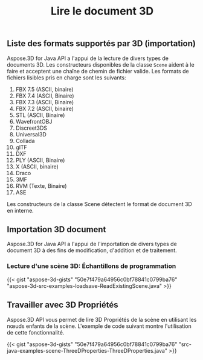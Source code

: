 ﻿---
title: Lire le document 3D
type: docs
weight: 30
url: /fr/java/read-3d-document/
description: Aspose.3D for Java API a l'appui de la lecture de divers types de documents 3D.
---
## **Liste des formats supportés par 3D (importation)**
Aspose.3D for Java API a l'appui de la lecture de divers types de documents 3D. Les constructeurs disponibles de la classe `Scene` aident à le faire et acceptent une chaîne de chemin de fichier valide. Les formats de fichiers lisibles pris en charge sont les suivants:

1. FBX 7.5 (ASCII, binaire)
1. FBX 7.4 (ASCII, Binaire)
1. FBX 7.3 (ASCII, Binaire)
1. FBX 7.2 (ASCII, binaire)
1. STL (ASCII, Binaire)
1. WavefrontOBJ
1. Discreet3DS
1. Universal3D
1. Collada
1. glTF
1. DXF
1. PLY (ASCII, Binaire)
1. X (ASCII, binaire)
1. Draco
1. 3MF
1. RVM (Texte, Binaire)
1. ASE

Les constructeurs de la classe Scene détectent le format de document 3D en interne.
## **Importation 3D document**
Aspose.3D for Java API a l'appui de l'importation de divers types de document 3D à des fins de modification, d'addition et de traitement.
### **Lecture d'une scène 3D: Échantillons de programmation**
{{< gist "aspose-3d-gists" "50e7f479a64956c0bf78841c0799ba76" "aspose-3d-src-examples-loadsave-ReadExistingScene.java" >}}
## **Travailler avec 3D Propriétés**
Aspose.3D API vous permet de lire 3D Propriétés de la scène en utilisant les nœuds enfants de la scène. L'exemple de code suivant montre l'utilisation de cette fonctionnalité.

{{< gist "aspose-3d-gists" "50e7f479a64956c0bf78841c0799ba76" "src-java-examples-scene-ThreeDProperties-ThreeDProperties.java" >}}


